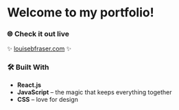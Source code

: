 # Welcome to my portfolio!

### 🌐 Check it out live

✨ [louisebfraser.com](https://www.louisebfraser.com) ✨  

### 🛠 Built With
- **React.js**
- **JavaScript** – the magic that keeps everything together  
- **CSS** – love for design
